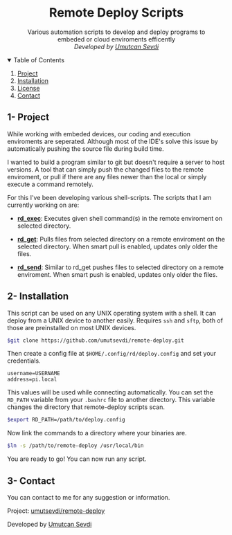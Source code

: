 <div align="center">
<h1>Remote Deploy Scripts</h1>
<p> Various automation scripts to develop and deploy programs to<br>
embeded or cloud enviroments efficently<br>
<i>Developed by <a href="https://github.com/umutsevdi"> Umutcan Sevdi</a></i></p>
</div>
<details open="open">
  <summary>Table of Contents</summary>
  <ol>
    <li><a href="#project">Project</a></li>
    <li><a href="#installation">Installation</a></li>
    <li><a href="LICENSE">License</a></li>
    <li><a href="#contact">Contact</a></li>
  </ol>
</details>

<section id="project">

## 1- Project

While working with embeded devices, our coding and execution enviroments are
seperated. Although most of the IDE's solve this issue by automatically pushing
the source file during build time.

I wanted to build a program similar to git but doesn't require a server to host
versions. A tool that can simply push the changed files to the remote enviroment,
or pull if there are any files newer than the local or simply execute a command remotely.

For this I've been developing various shell-scripts. The scripts that I am currently
working on are:

- **[rd_exec](bin/rd_exec)**: Executes given shell command(s) in the remote enviroment
  on selected directory.

- **[rd_get](bin/rd_get)**: Pulls files from selected directory on a remote enviroment
  on the selected directory. When smart pull is enabled, updates only older the files.

- **[rd_send](bin/rd_send)**: Similar to rd_get pushes files to selected directory
  on a remote enviroment. When smart push is enabled, updates only older the files.

</section>

<section id="installation">

## 2- Installation

This script can be used on any UNIX operating system with a shell. It can deploy
from a UNIX device to another easily. Requires `ssh` and `sftp`, both of those are
preinstalled on most UNIX devices.

```sh
$git clone https://github.com/umutsevdi/remote-deploy.git
```

Then create a config file at `$HOME/.config/rd/deploy.config` and set your credentials.

```config
username=USERNAME
address=pi.local
```

This values will be used while connecting automatically. You can set the `RD_PATH`
variable from your `.bashrc` file to another directory. This variable changes the
directory that remote-deploy scripts scan.

```sh
$export RD_PATH=/path/to/deploy.config
```

Now link the commands to a directory where your binaries are.

```sh
$ln -s /path/to/remote-deploy /usr/local/bin
```

You are ready to go! You can now run any script.

</section>

<section id="contact">

## 3- Contact

You can contact to me for any suggestion or information.

Project: [umutsevdi/remote-deploy](https://github.com/umutsevdi/remote-deploy)

Developed by [Umutcan Sevdi](https://github.com/umutsevdi)

</section>
